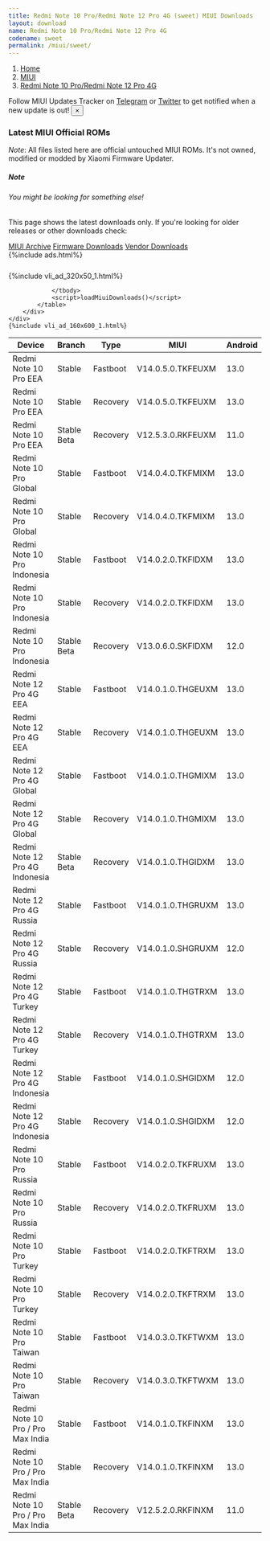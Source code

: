 ```yaml
---
title: Redmi Note 10 Pro/Redmi Note 12 Pro 4G (sweet) MIUI Downloads
layout: download
name: Redmi Note 10 Pro/Redmi Note 12 Pro 4G
codename: sweet
permalink: /miui/sweet/
---
```

<nav aria-label="breadcrumb">
    <ol class="breadcrumb">
        <li class="breadcrumb-item"><a href="/">Home</a></li>
        <li class="breadcrumb-item"><a href="/miui/">MIUI</a></li>
        <li class="breadcrumb-item active" aria-current="page"><a href="/miui/sweet/">Redmi Note 10 Pro/Redmi Note 12 Pro 4G</a></li>
    </ol>
</nav>
<div class="alert alert-primary alert-dismissible fade show" role="alert">
    Follow MIUI Updates Tracker on <a href="https://t.me/MIUIUpdatesTracker" class="alert-link">Telegram</a>
     or <a href="https://twitter.com/MiFwUpdater" class="alert-link">Twitter</a> to get notified when a new update is out!
    <button type="button" class="close" data-dismiss="alert" aria-label="Close">
        <span aria-hidden="true">&times;</span>
    </button>
</div>

### Latest MIUI Official ROMs
*Note*: All files listed here are official untouched MIUI ROMs. It's not owned, modified or modded by Xiaomi Firmware Updater.
<div class="card">
  <div class="card-body">
    <h5 class="card-title">Note</h5>
    <h6 class="card-subtitle mb-2 text-muted">You might be looking for something else!</h6>
    <p class="card-text">This page shows the latest downloads only.
     If you're looking for older releases or other downloads check:</p>
    <a href="/archive/miui/sweet/" class="card-link">MIUI Archive</a>
    <a href="/firmware/sweet/" class="card-link">Firmware Downloads</a>
    <a href="/vendor/sweet/" class="card-link">Vendor Downloads</a>
  </div>
</div>
{%include ads.html%}
<div class="row justify-content-center">
    <div class="col-10">
        <div class="table-responsive-md" style="margin-top: 25px;">
            {%include vli_ad_320x50_1.html%}
            <table id="miui" class="display dt-responsive nowrap compact table table-striped table-hover table-sm">
                <thead class="thead-dark">
                    <tr>
                        <th data-ref="device">Device</th>
                        <th data-ref="branch">Branch</th>
                        <th data-ref="type">Type</th>
                        <th data-ref="miui">MIUI</th>
                        <th data-ref="android">Android</th>
                        <th data-ref="size">Size</th>
                        <th data-ref="size">Date</th>
                        <th data-ref="link">Link</th>
                    </tr>
                </thead>
                <tbody>
                <tr><td>Redmi Note 10 Pro EEA</td><td>Stable</td><td>Fastboot</td><td>V14.0.5.0.TKFEUXM</td><td>13.0</td><td>6.5 GB</td><td>2023-06-19</td><td><a href="/miui/sweet/stable/V14.0.5.0.TKFEUXM/">Download</a></td></tr>
<tr><td>Redmi Note 10 Pro EEA</td><td>Stable</td><td>Recovery</td><td>V14.0.5.0.TKFEUXM</td><td>13.0</td><td>4.0 GB</td><td>2023-07-14</td><td><a href="/miui/sweet/stable/V14.0.5.0.TKFEUXM/">Download</a></td></tr>
<tr><td>Redmi Note 10 Pro EEA</td><td>Stable Beta</td><td>Recovery</td><td>V12.5.3.0.RKFEUXM</td><td>11.0</td><td>3.1 GB</td><td>2021-06-30</td><td><a href="/miui/sweet/stable beta/V12.5.3.0.RKFEUXM/">Download</a></td></tr>
<tr><td>Redmi Note 10 Pro Global</td><td>Stable</td><td>Fastboot</td><td>V14.0.4.0.TKFMIXM</td><td>13.0</td><td>6.9 GB</td><td>2023-06-19</td><td><a href="/miui/sweet/stable/V14.0.4.0.TKFMIXM/">Download</a></td></tr>
<tr><td>Redmi Note 10 Pro Global</td><td>Stable</td><td>Recovery</td><td>V14.0.4.0.TKFMIXM</td><td>13.0</td><td>4.1 GB</td><td>2023-07-14</td><td><a href="/miui/sweet/stable/V14.0.4.0.TKFMIXM/">Download</a></td></tr>
<tr><td>Redmi Note 10 Pro Indonesia</td><td>Stable</td><td>Fastboot</td><td>V14.0.2.0.TKFIDXM</td><td>13.0</td><td>6.2 GB</td><td>2023-03-21</td><td><a href="/miui/sweet/stable/V14.0.2.0.TKFIDXM/">Download</a></td></tr>
<tr><td>Redmi Note 10 Pro Indonesia</td><td>Stable</td><td>Recovery</td><td>V14.0.2.0.TKFIDXM</td><td>13.0</td><td>4.0 GB</td><td>2023-03-30</td><td><a href="/miui/sweet/stable/V14.0.2.0.TKFIDXM/">Download</a></td></tr>
<tr><td>Redmi Note 10 Pro Indonesia</td><td>Stable Beta</td><td>Recovery</td><td>V13.0.6.0.SKFIDXM</td><td>12.0</td><td>3.3 GB</td><td>2022-08-01</td><td><a href="/miui/sweet/stable beta/V13.0.6.0.SKFIDXM/">Download</a></td></tr>
<tr><td>Redmi Note 12 Pro 4G EEA</td><td>Stable</td><td>Fastboot</td><td>V14.0.1.0.THGEUXM</td><td>13.0</td><td>6.7 GB</td><td>2023-08-08</td><td><a href="/miui/sweet/stable/V14.0.1.0.THGEUXM/">Download</a></td></tr>
<tr><td>Redmi Note 12 Pro 4G EEA</td><td>Stable</td><td>Recovery</td><td>V14.0.1.0.THGEUXM</td><td>13.0</td><td>4.1 GB</td><td>2023-08-12</td><td><a href="/miui/sweet/stable/V14.0.1.0.THGEUXM/">Download</a></td></tr>
<tr><td>Redmi Note 12 Pro 4G Global</td><td>Stable</td><td>Fastboot</td><td>V14.0.1.0.THGMIXM</td><td>13.0</td><td>7.2 GB</td><td>2023-07-27</td><td><a href="/miui/sweet/stable/V14.0.1.0.THGMIXM/">Download</a></td></tr>
<tr><td>Redmi Note 12 Pro 4G Global</td><td>Stable</td><td>Recovery</td><td>V14.0.1.0.THGMIXM</td><td>13.0</td><td>4.0 GB</td><td>2023-08-04</td><td><a href="/miui/sweet/stable/V14.0.1.0.THGMIXM/">Download</a></td></tr>
<tr><td>Redmi Note 12 Pro 4G Indonesia</td><td>Stable Beta</td><td>Recovery</td><td>V14.0.1.0.THGIDXM</td><td>13.0</td><td>4.1 GB</td><td>2023-08-12</td><td><a href="/miui/sweet/stable beta/V14.0.1.0.THGIDXM/">Download</a></td></tr>
<tr><td>Redmi Note 12 Pro 4G Russia</td><td>Stable</td><td>Fastboot</td><td>V14.0.1.0.THGRUXM</td><td>13.0</td><td>6.8 GB</td><td>2023-08-31</td><td><a href="/miui/sweet/stable/V14.0.1.0.THGRUXM/">Download</a></td></tr>
<tr><td>Redmi Note 12 Pro 4G Russia</td><td>Stable</td><td>Recovery</td><td>V14.0.1.0.SHGRUXM</td><td>12.0</td><td>3.9 GB</td><td>2023-06-27</td><td><a href="/miui/sweet/stable/V14.0.1.0.SHGRUXM/">Download</a></td></tr>
<tr><td>Redmi Note 12 Pro 4G Turkey</td><td>Stable</td><td>Fastboot</td><td>V14.0.1.0.THGTRXM</td><td>13.0</td><td>6.1 GB</td><td>2023-08-31</td><td><a href="/miui/sweet/stable/V14.0.1.0.THGTRXM/">Download</a></td></tr>
<tr><td>Redmi Note 12 Pro 4G Turkey</td><td>Stable</td><td>Recovery</td><td>V14.0.1.0.THGTRXM</td><td>13.0</td><td>4.1 GB</td><td>2023-09-08</td><td><a href="/miui/sweet/stable/V14.0.1.0.THGTRXM/">Download</a></td></tr>
<tr><td>Redmi Note 12 Pro 4G Indonesia</td><td>Stable</td><td>Fastboot</td><td>V14.0.1.0.SHGIDXM</td><td>12.0</td><td>6.1 GB</td><td>2023-06-29</td><td><a href="/miui/sweet/stable/V14.0.1.0.SHGIDXM/">Download</a></td></tr>
<tr><td>Redmi Note 12 Pro 4G Indonesia</td><td>Stable</td><td>Recovery</td><td>V14.0.1.0.SHGIDXM</td><td>12.0</td><td>3.9 GB</td><td>2023-07-05</td><td><a href="/miui/sweet/stable/V14.0.1.0.SHGIDXM/">Download</a></td></tr>
<tr><td>Redmi Note 10 Pro Russia</td><td>Stable</td><td>Fastboot</td><td>V14.0.2.0.TKFRUXM</td><td>13.0</td><td>6.3 GB</td><td>2023-08-03</td><td><a href="/miui/sweet/stable/V14.0.2.0.TKFRUXM/">Download</a></td></tr>
<tr><td>Redmi Note 10 Pro Russia</td><td>Stable</td><td>Recovery</td><td>V14.0.2.0.TKFRUXM</td><td>13.0</td><td>4.0 GB</td><td>2023-08-16</td><td><a href="/miui/sweet/stable/V14.0.2.0.TKFRUXM/">Download</a></td></tr>
<tr><td>Redmi Note 10 Pro Turkey</td><td>Stable</td><td>Fastboot</td><td>V14.0.2.0.TKFTRXM</td><td>13.0</td><td>5.9 GB</td><td>2023-08-03</td><td><a href="/miui/sweet/stable/V14.0.2.0.TKFTRXM/">Download</a></td></tr>
<tr><td>Redmi Note 10 Pro Turkey</td><td>Stable</td><td>Recovery</td><td>V14.0.2.0.TKFTRXM</td><td>13.0</td><td>4.0 GB</td><td>2023-08-16</td><td><a href="/miui/sweet/stable/V14.0.2.0.TKFTRXM/">Download</a></td></tr>
<tr><td>Redmi Note 10 Pro Taiwan</td><td>Stable</td><td>Fastboot</td><td>V14.0.3.0.TKFTWXM</td><td>13.0</td><td>5.4 GB</td><td>2023-06-05</td><td><a href="/miui/sweet/stable/V14.0.3.0.TKFTWXM/">Download</a></td></tr>
<tr><td>Redmi Note 10 Pro Taiwan</td><td>Stable</td><td>Recovery</td><td>V14.0.3.0.TKFTWXM</td><td>13.0</td><td>3.9 GB</td><td>2023-06-13</td><td><a href="/miui/sweet/stable/V14.0.3.0.TKFTWXM/">Download</a></td></tr>
<tr><td>Redmi Note 10 Pro / Pro Max India</td><td>Stable</td><td>Fastboot</td><td>V14.0.1.0.TKFINXM</td><td>13.0</td><td>4.6 GB</td><td>2023-03-27</td><td><a href="/miui/sweetin/stable/V14.0.1.0.TKFINXM/">Download</a></td></tr>
<tr><td>Redmi Note 10 Pro / Pro Max India</td><td>Stable</td><td>Recovery</td><td>V14.0.1.0.TKFINXM</td><td>13.0</td><td>3.9 GB</td><td>2023-04-07</td><td><a href="/miui/sweetin/stable/V14.0.1.0.TKFINXM/">Download</a></td></tr>
<tr><td>Redmi Note 10 Pro / Pro Max India</td><td>Stable Beta</td><td>Recovery</td><td>V12.5.2.0.RKFINXM</td><td>11.0</td><td>2.9 GB</td><td>2021-05-26</td><td><a href="/miui/sweetin/stable beta/V12.5.2.0.RKFINXM/">Download</a></td></tr>

                </tbody>
                <script>loadMiuiDownloads()</script>
            </table>
        </div>
    </div>
    {%include vli_ad_160x600_1.html%}
</div>
